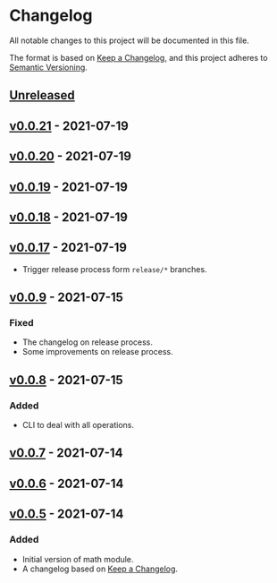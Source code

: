 # Changelog

All notable changes to this project will be documented in this file.

The format is based on [Keep a Changelog](https://keepachangelog.com/en/1.0.0/),
and this project adheres to [Semantic Versioning](https://semver.org/spec/v2.0.0.html).

## [Unreleased]

## [v0.0.21] - 2021-07-19

## [v0.0.20] - 2021-07-19

## [v0.0.19] - 2021-07-19

## [v0.0.18] - 2021-07-19

## [v0.0.17] - 2021-07-19

-   Trigger release process form `release/*` branches.

## [v0.0.9] - 2021-07-15

### Fixed

-   The changelog on release process.
-   Some improvements on release process.

## [v0.0.8] - 2021-07-15

### Added

-   CLI to deal with all operations.

## [v0.0.7] - 2021-07-14

## [v0.0.6] - 2021-07-14

## [v0.0.5] - 2021-07-14

### Added

-   Initial version of math module.
-   A changelog based on [Keep a Changelog](https://keepachangelog.com/en/1.0.0/).

[Unreleased]: https://github.com/angelokurtis/go-math/compare/v0.0.21...HEAD

[v0.0.21]: https://github.com/angelokurtis/go-math/compare/v0.0.20...v0.0.21

[v0.0.20]: https://github.com/angelokurtis/go-math/compare/v0.0.19...v0.0.20

[v0.0.19]: https://github.com/angelokurtis/go-math/compare/v0.0.18...v0.0.19

[v0.0.18]: https://github.com/angelokurtis/go-math/compare/v0.0.17...v0.0.18

[v0.0.17]: https://github.com/angelokurtis/go-math/compare/v0.0.9...v0.0.17

[v0.0.9]: https://github.com/angelokurtis/go-math/compare/v0.0.8...v0.0.9

[v0.0.8]: https://github.com/angelokurtis/go-math/compare/v0.0.7...v0.0.8

[v0.0.7]: https://github.com/angelokurtis/go-math/compare/v0.0.6...v0.0.7

[v0.0.6]: https://github.com/angelokurtis/go-math/compare/v0.0.5...v0.0.6

[v0.0.5]: https://github.com/angelokurtis/go-math/compare/863bddb7f0c6f3607f68461af0a2b800db0e50ad...v0.0.5
